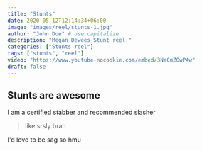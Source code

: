 ```yaml
---
title: "Stunts"
date: 2020-05-12T12:14:34+06:00
image: "images/reel/stunts-1.jpg"
author: "John Doe" # use capitalize
description: "Megan Dewees Stunt reel."
categories: ["Stunts reel"]
tags: ["stunts", "reel"]
video: "https://www.youtube-nocookie.com/embed/3NeCmZOwP4w"
draft: false
---
```


## Stunts are awesome

I am a certified stabber and recommended slasher

> like srsly brah

I'd love to be sag so hmu